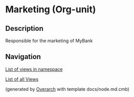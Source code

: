 
# Marketing (Org-unit)
## Description
Responsible for the marketing of MyBank



## Navigation
[List of views in namespace](./views-in-namespace.md)

[List of all Views](../../views.md)


(generated by [Overarch](https://github.com/soulspace-org/overarch) with template docs/node.md.cmb)
